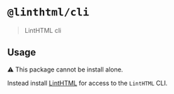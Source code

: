 # `@linthtml/cli`

> LintHTML cli

## Usage

⚠️ This package cannot be install alone.

Instead install [LintHTML](https://www.npmjs.com/package/@linthtml/linthtml) for access to the `LintHTML` CLI.
